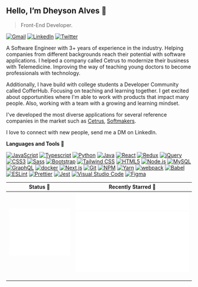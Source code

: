 ## Hello, I’m Dheyson Alves 🤚

> Front-End Developer.

[![Gmail](https://img.shields.io/badge/-GMAIL-D14836?style=for-the-badge&logo=gmail&logoColor=white)](mailto:dheyson10@gmail.com)
[![LinkedIn](https://img.shields.io/badge/-LINKEDIN-0077B5?style=for-the-badge&logo=linkedin&logoColor=white)](https://www.linkedin.com/in/dheysonalvess/)
[![Twitter](https://img.shields.io/badge/-TWITTER-0077B5?style=for-the-badge&logo=twitter&logoColor=white)](https://twitter.com/DheysonAlves2)

A Software Engineer with 3+ years of experience in the industry. Helping companies from different backgrounds reach their potential with software applications. I helped a company called Cetrus to modernize their business with Telemedicine. Improving the way of teaching young doctors to become professionals with technology.

Additionally, I have build with college students a Developer Community called CofferHub. Focusing on teaching and learning together. I get excited about opportunities where I'm able to work with products that impact many people. Also, working with a team with a growing and learning mindset.

I've developed the most diverse applications for several reference companies in the market such as <a href="https://www.cetrus.com.br/">Cetrus</a>, <a href="https://www.softmakers.com.br/">Softmakers</a>.

I love to connect with new people, send me a DM on LinkedIn.

**Languages and Tools 🚀**

<a href="https://developer.mozilla.org/en-US/docs/Web/JavaScript" title="JavaScript"><img src="https://github.com/tomchen/stack-icons/blob/master/logos/javascript.svg" alt="JavaScript" width="21px" height="21px"></a>
<a href="https://www.typescriptlang.org/" title="Typescript"><img src="https://github.com/tomchen/stack-icons/blob/master/logos/typescript-icon.svg" alt="Typescript" width="21px" height="21px"></a>
<a href="https://www.python.org/" title="Python"><img src="https://github.com/tomchen/stack-icons/blob/master/logos/python.svg" alt="Python" width="21px" height="21px"></a>
<a href="https://dev.java/" title="Java"><img src="https://github.com/tomchen/stack-icons/blob/master/logos/java.svg" alt="Java" width="21px" height="21px"></a>
<a href="https://reactjs.org/" title="React"><img src="https://github.com/tomchen/stack-icons/blob/master/logos/react.svg" alt="React" width="21px" height="21px"></a>
<a href="https://redux.js.org/" title="Redux"><img src="https://github.com/tomchen/stack-icons/blob/master/logos/redux.svg" alt="Redux" width="21px" height="21px"></a>
<a href="https://jquery.com/" title="jQuery"><img src="https://github.com/tomchen/stack-icons/blob/master/logos/jquery-icon.svg" alt="jQuery" width="21px" height="21px"></a>
<a href="https://www.w3.org/TR/CSS/" title="CSS3"><img src="https://github.com/tomchen/stack-icons/blob/master/logos/css-3.svg" alt="CSS3" width="21px" height="21px"></a>
<a href="https://sass-lang.com/" title="Sass"><img src="https://github.com/tomchen/stack-icons/blob/master/logos/sass.svg" alt="Sass" width="21px" height="21px"></a>
<a href="https://getbootstrap.com/" title="Bootstrap"><img src="https://github.com/tomchen/stack-icons/blob/master/logos/bootstrap.svg" alt="Bootstrap" width="21px" height="21px"></a>
<a href="https://tailwindcss.com/" title="Tailwindcss"><img src="https://github.com/tomchen/stack-icons/blob/master/logos/tailwindcss.svg" alt="Tailwind CSS" width="21px" height="21px"></a>
<a href="https://www.w3.org/TR/html5/" title="HTML5"><img src="https://github.com/tomchen/stack-icons/blob/master/logos/html-5.svg" alt="HTML5" width="21px" height="21px"></a>
<a href="https://nodejs.org/" title="Node.js"><img src="https://github.com/tomchen/stack-icons/blob/master/logos/nodejs-icon.svg" alt="Node.js" width="21px" height="21px"></a>
<a href="https://dev.mysql.com/" title="MySQL"><img src="https://github.com/tomchen/stack-icons/blob/master/logos/mysql.svg" alt="MySQL" width="21px" height="21px"></a>
<a href="https://graphql.org/" title="GraphQL"><img src="https://github.com/tomchen/stack-icons/blob/master/logos/graphql.svg" alt="GraphQL" width="21px" height="21px"></a>
<a href="https://www.docker.com/" title="docker"><img src="https://github.com/tomchen/stack-icons/blob/master/logos/docker-icon.svg" alt="docker" width="21px" height="21px"></a>
<a href="https://zeit.co/next" title="Next.js"><img src="https://github.com/tomchen/stack-icons/blob/master/logos/nextjs.svg" alt="Next.js" width="21px" height="21px"></a>
<a href="https://git-scm.com/" title="Git"><img src="https://github.com/tomchen/stack-icons/blob/master/logos/git-icon.svg" alt="Git" width="21px" height="21px"></a>
<a href="https://www.npmjs.com/" title="NPM"><img src="https://github.com/tomchen/stack-icons/blob/master/logos/npm.svg" alt="NPM" width="21px" height="21px"></a>
<a href="https://yarnpkg.com/" title="Yarn"><img src="https://github.com/tomchen/stack-icons/blob/master/logos/yarn.svg" alt="Yarn" width="21px" height="21px"></a>
<a href="https://webpack.js.org/" title="webpack"><img src="https://github.com/tomchen/stack-icons/blob/master/logos/webpack.svg" alt="webpack" width="21px" height="21px"></a>
<a href="https://babeljs.io/" title="Babel"><img src="https://github.com/tomchen/stack-icons/blob/master/logos/babel.svg" alt="Babel" width="21px" height="21px"></a>
<a href="https://eslint.org/" title="ESLint"><img src="https://github.com/tomchen/stack-icons/blob/master/logos/eslint.svg" alt="ESLint" width="21px" height="21px"></a>
<a href="https://prettier.io/" title="Prettier"><img src="https://github.com/tomchen/stack-icons/blob/master/logos/prettier.svg" alt="Prettier" width="21px" height="21px"></a>
<a href="https://jestjs.io/" title="Jest"><img src="https://github.com/tomchen/stack-icons/blob/master/logos/jest.svg" alt="Jest" width="21px" height="21px"></a>
<a href="https://code.visualstudio.com/" title="Visual Studio Code"><img src="https://github.com/tomchen/stack-icons/blob/master/logos/visual-studio-code.svg" alt="Visual Studio Code" width="21px" height="21px"></a>
<a href="http://figma.com" title="Figma"><img src="https://camo.githubusercontent.com/9c25db6c8f2f83863c65be2cc47543020be957662831452aa5a7d6d81129f6fe/68747470733a2f2f63646e2e737667706f726e2e636f6d2f6c6f676f732f6669676d612e737667" alt="Figma" width="21px" height="21px"></a>

<div align="center">
  <table border="0" cellspacing="0" cellpadding="0">
    <thead>
      <tr>
        <th colspan="2">
          <strong>Status 📝</strong>
        </th>
        <th colspan="2">
          <strong>Recently Starred 📝</strong>
        </th>
      </tr>
    </thead>
    <tbody>
      <tr>
         <td colspan="2" align="center">
          <img src="https://github.com/dheysonalves/dheysonalves/blob/master/github-metrics.svg" alt=""></img>
          <img width="auto" height="1" alt="">
        </td>
  <td colspan="2" align="center">
          <img src="https://github.com/dheysonalves/dheysonalves/blob/master/metrics.plugin.topics.icons.svg" alt=""></img>
          <img src="https://github.com/dheysonalves/dheysonalves/blob/master/metrics.plugin.stars.svg" alt=""></img>
          <img width="auto" height="1" alt="">
        </td>
      </tr>
    </tbody>
  </table>
</div>
